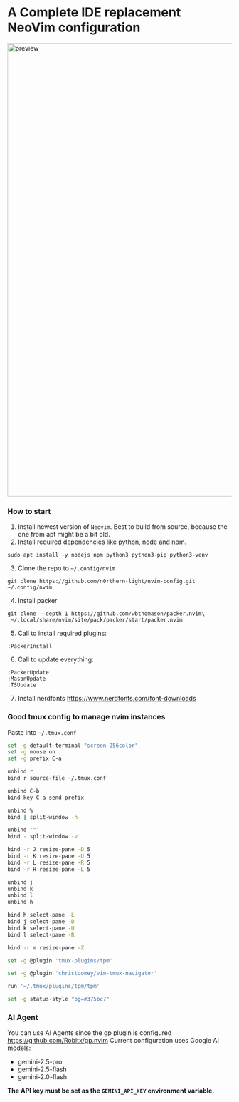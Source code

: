 # A Complete IDE replacement NeoVim configuration

<img width="1017" alt="preview" src="https://github.com/n0rthern-light/nvim-config/assets/45363185/99a67afd-f55e-4ccb-bedc-94451ed68f8b">

### How to start

1. Install newest version of `Neovim`. Best to build from source, because the one from apt might be a bit old.
2. Install required dependencies like python, node and npm.
```
sudo apt install -y nodejs npm python3 python3-pip python3-venv
```

3. Clone the repo to `~/.config/nvim`
```
git clone https://github.com/n0rthern-light/nvim-config.git ~/.config/nvim
```

4. Install packer
```
git clone --depth 1 https://github.com/wbthomason/packer.nvim\
 ~/.local/share/nvim/site/pack/packer/start/packer.nvim
```

5. Call to install required plugins:
```
:PackerInstall
```

6. Call to update everything:
```
:PackerUpdate
:MasonUpdate
:TSUpdate
```
7. Install nerdfonts
https://www.nerdfonts.com/font-downloads

### Good tmux config to manage nvim instances
Paste into `~/.tmux.conf`
```zsh
set -g default-terminal "screen-256color"
set -g mouse on
set -g prefix C-a

unbind r
bind r source-file ~/.tmux.conf

unbind C-b
bind-key C-a send-prefix

unbind %
bind | split-window -h

unbind '"'
bind - split-window -v

bind -r J resize-pane -D 5
bind -r K resize-pane -U 5
bind -r L resize-pane -R 5
bind -r H resize-pane -L 5

unbind j
unbind k
unbind l
unbind h

bind h select-pane -L
bind j select-pane -D
bind k select-pane -U
bind l select-pane -R

bind -r m resize-pane -Z

set -g @plugin 'tmux-plugins/tpm'

set -g @plugin 'christoomey/vim-tmux-navigator'

run '~/.tmux/plugins/tpm/tpm'

set -g status-style "bg=#375bc7"
```

### AI Agent
You can use AI Agents since the gp plugin is configured https://github.com/Robitx/gp.nvim
Current configuration uses Google AI models:
- gemini-2.5-pro
- gemini-2.5-flash
- gemini-2.0-flash

**The API key must be set as the `GEMINI_API_KEY` environment variable.**
